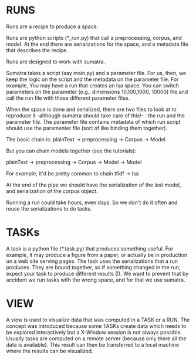 RUNS
====
Runs are a recipe to produce a space.

Runs are python scripts (*_run.py) that call a preprocessing, corpus, and model. At the end there are serializations for the space, and a metadata file that describes the recipe.

Runs are designed to work with sumatra.

Sumatra takes a script (say main.py) and a parameter file. For us, then, we keep the logic on the script and the metadata on the parameter file. For example, You may have a run that creates an lsa space. You can switch parameters on the parameter (e.g., dimensions 10,100,1000, 10000) file and call the run file with those different parameter files.

When the space is done and serialized, there are two files to look at to reproduce it -although sumatra should take care of this!- : the run and the parameter file. The parameter file contains metadata of which run script should use the paramenter file (sort of like binding them together). 

The basic chain is:
plainText -> preprocessing -> Corpus -> Model

But you can chain models together (see the tutorials):

plainText -> preprocessing -> Corpus -> Model -> Model

For example, it'd be pretty common to chain tfidf -> lsa

At the end of the pipe we should have the serialization of the last model, and serialization of the corpus object.

Running a run could take hours, even days. So we don't do it often and reuse the serializations to do tasks.

TASKs
=====

A task is a python file (*.task.py) that produces something useful. For example, it may produce a figure from a paper, or actually be in production on a web site serving pages. 
The task uses the serializations that a run produces. They are bound together, so if something changed in the run, expect your task to produce different results (!). We want to prevent that by accident we run tasks with the wrong space, and for that we use sumatra.


VIEW
====

A view is used to visualize data that was computed in a TASK or a RUN. The concept was introduced because some TASKs create data which needs to be explored interactively but a X-Window session is not always possible. Usually tasks are computed on a remote server (because only there all the data is available). This result can then be transferred to a local machine where the results can be visualized.
